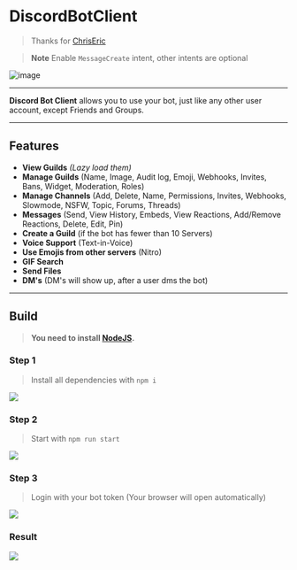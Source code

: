 # DiscordBotClient
 
> Thanks for [ChrisEric](https://github.com/CE1CECL)

> **Note**
> Enable `MessageCreate` intent, other intents are optional

![image](https://user-images.githubusercontent.com/71698422/204597818-cdc305c2-e753-4546-ad51-3da41721aef0.png)


---

**Discord Bot Client** allows you to use your bot, just like any other user account, except Friends and Groups. 

---

## Features

- **View Guilds** *(Lazy load them)*
- **Manage Guilds** (Name, Image, Audit log, Emoji, Webhooks, Invites, Bans, Widget, Moderation, Roles)
- **Manage Channels** (Add, Delete, Name, Permissions, Invites, Webhooks, Slowmode, NSFW, Topic, Forums, Threads)
- **Messages** (Send, View History, Embeds, View Reactions, Add/Remove Reactions, Delete, Edit, Pin)
- **Create a Guild** (if the bot has fewer than 10 Servers)
- **Voice Support** (Text-in-Voice)
- **Use Emojis from other servers** (Nitro)
- **GIF Search**
- **Send Files**
- **DM's** (DM's will show up, after a user dms the bot)

---

## Build

>  __You need to install [NodeJS](https://nodejs.org/en/download/).__ 

### Step 1


>  Install all dependencies with ```npm i``` 

<img src='https://cdn.discordapp.com/attachments/820557032016969751/1047190965020016640/image.png'>

### Step 2


>  Start with ```npm run start``` 

<img src='https://cdn.discordapp.com/attachments/820557032016969751/1047191085010649128/image.png'>

### Step 3


>  Login with your bot token (Your browser will open automatically)

<img src='https://cdn.discordapp.com/attachments/820557032016969751/1047191156615819274/image.png'>

### Result


<img src='https://cdn.discordapp.com/attachments/820557032016969751/1047193189376868362/image.png'>

